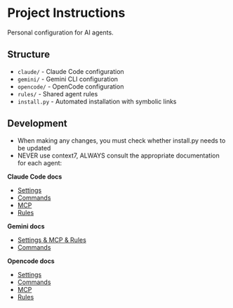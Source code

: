 # Project Instructions

Personal configuration for AI agents.

## Structure

- `claude/` - Claude Code configuration
- `gemini/` - Gemini CLI configuration
- `opencode/` - OpenCode configuration
- `rules/` - Shared agent rules
- `install.py` - Automated installation with symbolic links

## Development

- When making any changes, you must check whether install.py needs to be updated
- NEVER use context7, ALWAYS consult the appropriate documentation for each agent:

**Claude Code docs**

- [Settings](https://docs.anthropic.com/en/docs/claude-code/settings)
- [Commands](https://docs.anthropic.com/en/docs/claude-code/slash-commands)
- [MCP](https://docs.anthropic.com/en/docs/claude-code/mcp)
- [Rules](https://docs.anthropic.com/en/docs/claude-code/memory)

**Gemini docs**

- [Settings & MCP & Rules](https://github.com/google-gemini/gemini-cli/blob/main/docs/cli/configuration.md)
- [Commands](https://github.com/google-gemini/gemini-cli/blob/main/docs/cli/commands.md#custom-commands)

**Opencode docs**

- [Settings](https://opencode.ai/docs/config/)
- [Commands](https://opencode.ai/docs/commands/#markdown)
- [MCP](https://opencode.ai/docs/mcp-servers/)
- [Rules](https://opencode.ai/docs/rules/)
